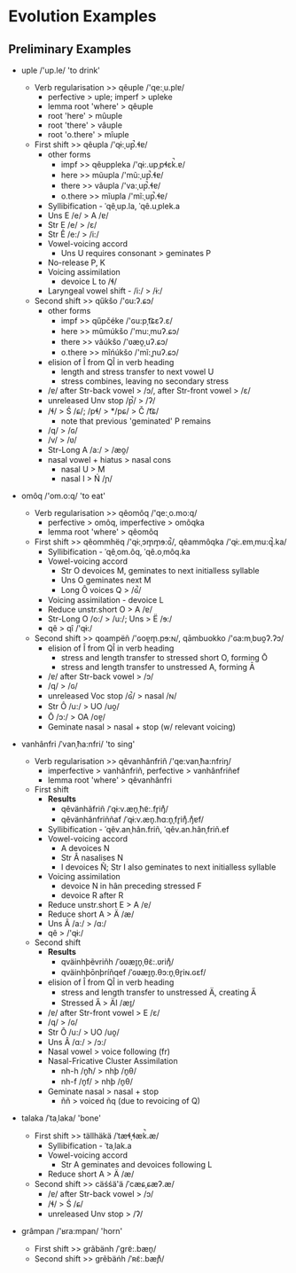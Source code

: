 # Evolution Examples

## Preliminary Examples

- uple /'up.le/ 'to drink'
  - Verb regularisation >> qêuple /'qe:ˌu.plɐ/
    - perfective > uple; imperf > upleke
    - lemma root 'where' > qêuple
    - root 'here' > mûuple
    - root 'there' > vâuple
    - root 'o.there' > mîuple
  - First shift >> qêupla /'qɨ:ˌup̚.ɬɐ/
    - other forms
      - impf >> qêuppleka /'qɨ:.upˌpɬɛk̚.ɐ/
      - here >> mũupla /'mũ:ˌup̚.ɬɐ/
      - there >> vâupla /'va:ˌup̚.ɬɐ/
      - o.there >> mĩupla /'mĩ:ˌup̚.ɬɐ/
    - Syllibification - ˈqêˌup.la, ˈqê.uˌplek.a
    - Uns E /e/ > A /ɐ/
    - Str E /e/ > /ɛ/
    - Str Ê /e:/ > /i:/
    - Vowel-voicing accord
      - Uns U requires consonant > geminates P
    - No-release P, K
    - Voicing assimilation
      - devoice L to /ɬ/
    - Laryngeal vowel shift - /i:/ > /ɨ:/
  - Second shift >> qűkšo /'ɢu:ʔ.ɕɔ/
    - other forms
      - impf >> qűpčéke /'ɢu:pˌt͡ɕɛʔ.ɛ/
      - here >> mûmúkšo /'mu:ˌmuʔ.ɕɔ/
      - there >> vâúkšo /'ʋæo̯ˌuʔ.ɕɔ/
      - o.there >> mîńúkšo /'mĩ:ˌɲuʔ.ɕɔ/
    - elision of Î from QÎ in verb heading
      - length and stress transfer to next vowel U
      - stress combines, leaving no secondary stress
    - /ɐ/ after Str-back vowel > /ɔ/, after Str-front vowel > /ɛ/
    - unreleased Unv stop /p̚/ > /ʔ/
    - /ɬ/ > Ś /ɕ/; /pɬ/ > */pɕ/ > Č /t͡ɕ/
      - note that previous 'geminated' P remains
    - /q/ > /ɢ/
    - /v/ > /ʋ/
    - Str-Long A /a:/ > /æo̯/
    - nasal vowel + hiatus > nasal cons
      - nasal U > M
      - nasal I > Ń /ɲ/

- omôq /'om.o:q/ 'to eat'
  - Verb regularisation >> qêomôq /'qe:ˌo.mo:q/
    - perfective > omôq, imperfective > omôqka
    - lemma root 'where' > qêomôq
  - First shift >> qêommhëq /'qɨ:ˌɔm̥m̥ɘ:ɢ̚/, qêammôqka /'qɨ:.ɐmˌmu:q̚.ka/
    - Syllibification - ˈqêˌom.ôq, ˈqê.oˌmôq.ka
    - Vowel-voicing accord
      - Str O devoices M, geminates to next initialless syllable
      - Uns O geminates next M
      - Long Ô voices Q > /ɢ̚/
    - Voicing assimilation - devoice L
    - Reduce unstr.short O > A /ɐ/
    - Str-Long O /o:/ > /u:/; Uns > Ë /ɘ:/
    - qê > qî /'qɨ:/
  - Second shift >> qoampëñ /'ɢoɐ̯m̥.pɘ:ɴ/, qāmbuokko /'ɢa:mˌbuo̯ʔ.ʔɔ/
    - elision of Î from QÎ in verb heading
      - stress and length transfer to stressed short O, forming Ō
      - stress and length transfer to unstressed A, forming Ā
    - /ɐ/ after Str-back vowel > /ɔ/
    - /q/ > /ɢ/
    - unreleased Voc stop /ɢ̚/ > nasal /ɴ/
    - Str Ô /u:/ > UO /uo̯/
    - Ō /ɔ:/ > OA /oɐ̯/
    - Geminate nasal > nasal + stop (w/ relevant voicing)

- vanhânfri /ˈvanˌħa:nfri/ 'to sing'
  - Verb regularisation >> qêvanhânfriñ /'qe:vanˌħa:nfriŋ/
    - imperfective > vanhânfriñ, perfective > vanhânfriñef
    - lemma root 'where' > qêvanhânfri
  - First shift
    - **Results**
      - qêvänhãfriñ /ˈqɨ:v.æn̥ˌħɐ̃:.fr̥iŋ̊/
      - qêvänhânfriññaf /ˈqɨ:v.æn̥.ħɑ:n̥ˌfr̥iŋ̊.ŋ̊ɐf/
    - Syllibification - ˈqêv.anˌhân.friñ, ˈqêv.an.hânˌfriñ.ef
    - Vowel-voicing accord
      - A devoices N
      - Str Â nasalises N
      - I devoices Ñ; Str I also geminates to next initialless syllable
    - Voicing assimilation
      - devoice N in hân preceding stressed F
      - devoice R after R
    - Reduce unstr.short E > A /ɐ/
    - Reduce short A > Ä /æ/
    - Uns Â /a:/ > /ɑ:/
    - qê > /'qɨ:/
  - Second shift
    - **Results**
      - qväinhþẽvriñh /ˈɢʋæɪ̯n̥ˌθɛ̃:.ʋriŋ̊/
      - qväinhþōnþríñqef /ˈɢʋæɪ̯n̥.θɔ:n̥ˌθr̥iɴ.ɢɛf/
    - elision of Î from QÎ in verb heading
      - stress and length transfer to unstressed Ä, creating A̋
      - Stressed A̋ > ÄI /æɪ̯/
    - /ɐ/ after Str-front vowel > E /ɛ/
    - /q/ > /ɢ/
    - Str Ô /u:/ > UO /uo̯/
    - Uns Â /ɑ:/ > /ɔ:/
    - Nasal vowel > voice following (fr)
    - Nasal-Fricative Cluster Assimilation
      - nh-h /n̥ħ/ > nhþ /n̥θ/
      - nh-f /n̥f/ > nhþ /n̥θ/
    - Geminate nasal > nasal + stop
      - ññ > voiced ñq (due to revoicing of Q)

- talaka /ˈtaˌlaka/ 'bone'
  - First shift >> tällhäkä /ˈtæɬˌɬæk̚.æ/
    - Syllibification - ˈtaˌlak.a
    - Vowel-voicing accord
      - Str A geminates and devoices following L
    - Reduce short A > Ä /æ/
  - Second shift >> cäśśä'ä /ˈcæɕˌɕæʔ.æ/
    - /ɐ/ after Str-back vowel > /ɔ/
    - /ɬ/ > Ś /ɕ/
    - unreleased Unv stop > /ʔ/

- grâmpan /'ʁra:mpan/ 'horn'
  - First shift >> grãbänh /ˈgrɐ̃:.bæn̥/
  - Second shift >> grẽbäńh /ˈʀɛ̃:.bæɲ̊/
